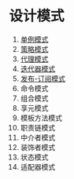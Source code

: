 # 设计模式
1. [单例模式]()
2. [策略模式]()
3. [代理模式]()
4. [迭代器模式]()
5. [发布-订阅模式]()
6. 命令模式
7. 组合模式
8. 享元模式
9. 模板方法模式
10. 职责链模式
11. 中介者模式
12. 装饰者模式
13. 状态模式
14. 适配器模式
